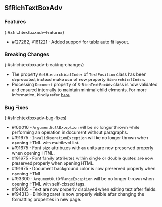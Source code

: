 ## SfRichTextBoxAdv

### Features
{:#sfrichtextboxadv-features}
* \#127282, \#161221 - Added support for table auto fit layout.

### Breaking Changes
{:#sfrichtextboxadv-breaking-changes}
* The property `GetHierarchicalIndex` of `TextPosition` class has been deprecated, instead make use of new property `HierarchicalIndex`.
* Processing `Document` property of `SfRichTextBoxAdv` class is now validated and ensured internally to maintain minimal child elements. For more information, kindly refer [here](https://help.syncfusion.com/wpf/release-notes/migratingtov16.1.0.24#sfrichtextboxadv).

### Bug Fixes
{:#sfrichtextboxadv-bug-fixes}
* \#189018 - `ArgumentNullException` will be no longer thrown while performing an operation in document without paragraphs.
* \#191675 - `InvalidOperationException` will be no longer thrown when opening HTML with multilevel list.
* \#191675 - Font size attributes with `em` units are now preserved properly when opening HTML.
* \#191675 - Font family attributes within single or double quotes are now preserved properly when opening HTML.
* \#191675 - Document background color is now preserved properly when opening HTML.
* \#193300 - `ArgumentOutOfRangeException` will be no longer thrown when opening HTML with self-closed tags.
* \#194105 - Text are now properly displayed when editing text after fields.
* \#194313 - Blinking caret is now properly visible after changing the formatting properties in new page.